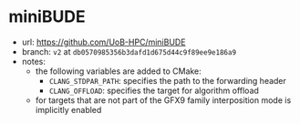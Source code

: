 # miniBUDE

- url: <https://github.com/UoB-HPC/miniBUDE>
- branch: `v2` at `db0570985356b3dafd1d675d44c9f89ee9e186a9`
- notes:
  - the following variables are added to CMake:
    - `CLANG_STDPAR_PATH`: specifies the path to the forwarding header
    - `CLANG_OFFLOAD`: specifies the target for algorithm offload
  - for targets that are not part of the GFX9 family interposition mode is
    implicitly enabled
